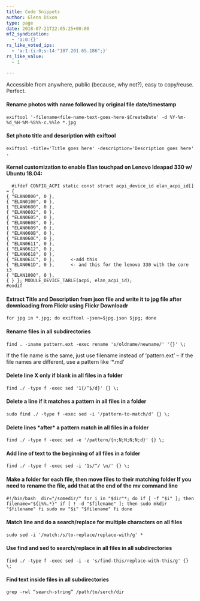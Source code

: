 ```yaml
---
title: Code Snippets
author: Glenn Dixon
type: page
date: 2018-07-21T22:05:25+00:00
mf2_syndication:
  - 'a:0:{}'
rs_like_voted_ips:
  - 'a:1:{i:0;s:14:"187.201.65.186";}'
rs_like_value:
  - 1

---
```

Accessible from anywhere, public (because, why not?), easy to copy/reuse. Perfect.

#### Rename photos with name followed by original file date/timestamp

    exiftool '-filename<file-name-text-goes-here-$CreateDate' -d %Y-%m-%d_%H-%M-%S%%-c.%%le *.jpg
    

#### Set photo title and description with exiftool

    exiftool -title='Title goes here' -description='Description goes here' .
    

#### Kernel customization to enable Elan touchpad on Lenovo Ideapad 330 w/ Ubuntu 18.04:

      #ifdef CONFIG_ACPI static const struct acpi_device_id elan_acpi_id[] = {
    { "ELAN0000", 0 },
    { "ELAN0100", 0 },
    { "ELAN0600", 0 },
    { "ELAN0602", 0 },
    { "ELAN0605", 0 },
    { "ELAN0608", 0 },
    { "ELAN0609", 0 },
    { "ELAN060B", 0 },
    { "ELAN060C", 0 },
    { "ELAN0611", 0 },
    { "ELAN0612", 0 },
    { "ELAN0618", 0 },
    { "ELAN061C", 0 },      <-add this 
    { "ELAN061D", 0 },      <- and this for the lenovo 330 with the core i3
    { "ELAN1000", 0 },
    { } }; MODULE_DEVICE_TABLE(acpi, elan_acpi_id);
    #endif
    

#### Extract Title and Description from json file and write it to jpg file after downloading from Flickr using Flickr Downloadr

    for jpg in *.jpg; do exiftool -json=$jpg.json $jpg; done 
    

#### Rename files in all subdirectories

    find . -iname pattern.ext -exec rename 's/oldname/newname/' '{}' \;
    

If the file name is the same, just use filename instead of &#8216;pattern.ext&#8217; &#8211; if the file names are different, use a pattern like &#8216;*.md&#8217;

#### Delete line X only if blank in all files in a folder

    find ./ -type f -exec sed '1{/^$/d}' {} \; 
    

#### Delete a line if it matches a pattern in all files in a folder

    sudo find ./ -type f -exec sed -i '/pattern-to-match/d' {} \;  
    

#### Delete lines &#42;after&#42; a pattern match in all files in a folder

    find ./ -type f -exec sed -e '/pattern/{n;N;N;N;N;d}' {} \;  
    

#### Add line of text to the beginning of all files in a folder

    find ./ -type f -exec sed -i '1s/^/ \n/' {} \;  
    

#### Make a folder for each file, then move files to their matching folder If you need to rename the file, add that at the end of the mv command line

    #!/bin/bash  dir="/somedir/" for i in "$dir"*; do if [ -f "$i" ]; then filename="${i%%.*}" if [ ! -d "$filename" ]; then sudo mkdir "$filename" fi sudo mv "$i" "$filename" fi done  
    

#### Match line and do a search/replace for multiple characters on all files

    sudo sed -i '/match:/s/to-replace/replace-with/g' *  
    

#### Use find and sed to search/replace in all files in all subdirectories

    find ./ -type f -exec sed -i -e 's/find-this/replace-with-this/g' {} \; 
    

#### Find text inside files in all subdirectories

    grep -rwl “search-string” /path/to/serch/dir